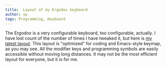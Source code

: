 ```yaml
---
title:  Layout of my Ergodox keyboard
author: xp
tags: Programming, Keyboard
---
```

The Ergodox is a very configurable keyboard, too configurable, actually. I have lost count of the number of times I have tweaked it, but here is [my latest layout](http://configure.ergodox-ez.com/keyboard_layouts/kmyzgm). This layout is "optimized" for coding and Emacs-style keymap, as you may see. All the modifier keys and programming symbols are easily accessible without moving long distances. It may not be the most efficient layout for everyone, but it is for me.
